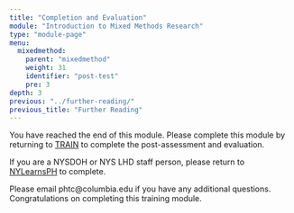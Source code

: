 ```yaml
---
title: "Completion and Evaluation"
module: "Introduction to Mixed Methods Research"
type: "module-page"
menu:
  mixedmethod:
    parent: "mixedmethod"
    weight: 31
    identifier: "post-test"
    pre: 3
depth: 3
previous: "../further-reading/"
previous_title: "Further Reading"
---
```

<div class="mixedmethod"><div class="pageblock"><p>You have reached the end of this module. Please complete this module by returning to <a href=" https://www.train.org/DesktopShell.aspx">TRAIN</a> to complete the post-assessment and evaluation. </p>
<p>If you are a NYSDOH or NYS LHD staff person, please return to <a href="https://www.nylearnsph.com/Public/default.aspx">NYLearnsPH</a> to complete. </p>
<p>Please email phtc@columbia.edu if you have any additional questions. Congratulations on completing this training module.</p>
</div></div>